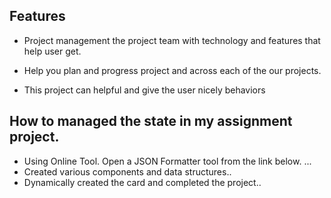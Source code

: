 ## Features

* Project management the project team with technology and features that help user get.

* Help you plan and  progress project and across each of the our  projects.

* This project can helpful and give the user nicely behaviors


##  How to managed the state in my assignment project.

* Using Online Tool. Open a JSON Formatter tool from the link below. ...
* Created various components and data structures..
* Dynamically created the card and completed the project..